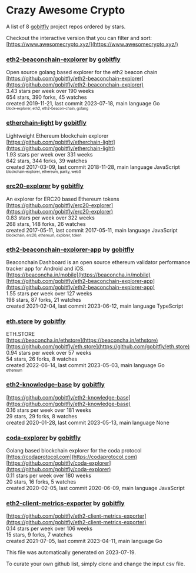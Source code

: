 # Crazy Awesome Crypto
A list of 8 [gobitfly](https://github.com/gobitfly) project repos ordered by stars.  

Checkout the interactive version that you can filter and sort: 
[https://www.awesomecrypto.xyz/](https://www.awesomecrypto.xyz/)  


### [eth2-beaconchain-explorer](https://github.com/gobitfly/eth2-beaconchain-explorer) by [gobitfly](https://github.com/gobitfly)  
Open source golang based explorer for the eth2 beacon chain  
[https://github.com/gobitfly/eth2-beaconchain-explorer](https://github.com/gobitfly/eth2-beaconchain-explorer)  
3.43 stars per week over 190 weeks  
654 stars, 390 forks, 45 watches  
created 2019-11-21, last commit 2023-07-18, main language Go  
<sub><sup>block-explorer, eth2, eth2-beacon-chain, golang</sup></sub>


### [etherchain-light](https://github.com/gobitfly/etherchain-light) by [gobitfly](https://github.com/gobitfly)  
Lightweight Ethereum blockchain explorer  
[https://github.com/gobitfly/etherchain-light](https://github.com/gobitfly/etherchain-light)  
1.93 stars per week over 331 weeks  
642 stars, 344 forks, 39 watches  
created 2017-03-09, last commit 2018-11-28, main language JavaScript  
<sub><sup>blockchain-explorer, ethereum, parity, web3</sup></sub>


### [erc20-explorer](https://github.com/gobitfly/erc20-explorer) by [gobitfly](https://github.com/gobitfly)  
An explorer for ERC20 based Ethereum tokens  
[https://github.com/gobitfly/erc20-explorer](https://github.com/gobitfly/erc20-explorer)  
0.83 stars per week over 322 weeks  
268 stars, 148 forks, 26 watches  
created 2017-05-11, last commit 2017-05-11, main language JavaScript  
<sub><sup>blockchain, erc20, ethereum, explorer, token</sup></sub>


### [eth2-beaconchain-explorer-app](https://github.com/gobitfly/eth2-beaconchain-explorer-app) by [gobitfly](https://github.com/gobitfly)  
Beaconchain Dashboard is an open source ethereum validator performance tracker app for Android and iOS.  
[https://beaconcha.in/mobile](https://beaconcha.in/mobile)  
[https://github.com/gobitfly/eth2-beaconchain-explorer-app](https://github.com/gobitfly/eth2-beaconchain-explorer-app)  
1.55 stars per week over 127 weeks  
198 stars, 87 forks, 21 watches  
created 2021-02-04, last commit 2023-06-12, main language TypeScript  


### [eth.store](https://github.com/gobitfly/eth.store) by [gobitfly](https://github.com/gobitfly)  
ETH.STORE  
[https://beaconcha.in/ethstore](https://beaconcha.in/ethstore)  
[https://github.com/gobitfly/eth.store](https://github.com/gobitfly/eth.store)  
0.94 stars per week over 57 weeks  
54 stars, 26 forks, 8 watches  
created 2022-06-14, last commit 2023-05-03, main language Go  
<sub><sup>ethereum</sup></sub>


### [eth2-knowledge-base](https://github.com/gobitfly/eth2-knowledge-base) by [gobitfly](https://github.com/gobitfly)  
  
[https://github.com/gobitfly/eth2-knowledge-base](https://github.com/gobitfly/eth2-knowledge-base)  
0.16 stars per week over 181 weeks  
29 stars, 29 forks, 8 watches  
created 2020-01-28, last commit 2023-05-13, main language None  


### [coda-explorer](https://github.com/gobitfly/coda-explorer) by [gobitfly](https://github.com/gobitfly)  
Golang based blockchain explorer for the coda protocol  
[https://codaprotocol.com](https://codaprotocol.com)  
[https://github.com/gobitfly/coda-explorer](https://github.com/gobitfly/coda-explorer)  
0.11 stars per week over 180 weeks  
20 stars, 16 forks, 5 watches  
created 2020-02-05, last commit 2020-06-09, main language JavaScript  


### [eth2-client-metrics-exporter](https://github.com/gobitfly/eth2-client-metrics-exporter) by [gobitfly](https://github.com/gobitfly)  
  
[https://github.com/gobitfly/eth2-client-metrics-exporter](https://github.com/gobitfly/eth2-client-metrics-exporter)  
0.14 stars per week over 106 weeks  
15 stars, 9 forks, 7 watches  
created 2021-07-05, last commit 2023-04-11, main language Go  


This file was automatically generated on 2023-07-19.  

To curate your own github list, simply clone and change the input csv file.  
